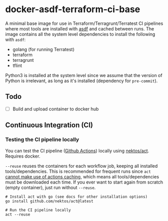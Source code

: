 # docker-asdf-terraform-ci-base

A minimal base image for use in Terraform/Terragrunt/Terratest CI pipelines where most tools are installed with [asdf](http://asdf-vm.com/) and cached between runs. The image contains all the system level dependencies to install the following with `asdf`:

- golang (for running Terratest)
- terraform
- terragrunt
- tflint

Python3 is installed at the system level since we assume that the version of Python is irrelevant, as long as it's installed (dependency for `pre-commit`).

## Todo

- [ ] Build and upload container to docker hub

## Continuous Integration (CI)

### Testing the CI pipeline locally

You can test the CI pipeline ([Github Actions](https://docs.github.com/en/actions)) locally using [nektos/act](https://github.com/nektos/act). Requires docker.

`--reuse` reuses the containers for each workflow job, keeping all installed tools/dependencies. This is recommended for frequent runs since `act` [cannot make use of actions caching](https://github.com/nektos/act/issues/285#issuecomment-987550101), which means all tools/dependencies must be downloaded each time. If you ever want to start again from scratch (empty container), just run without `--reuse`.

```
# Install act with go (see docs for other installation options)
go install github.com/nektos/act@latest

# Run the CI pipeline locally
act --reuse
```
